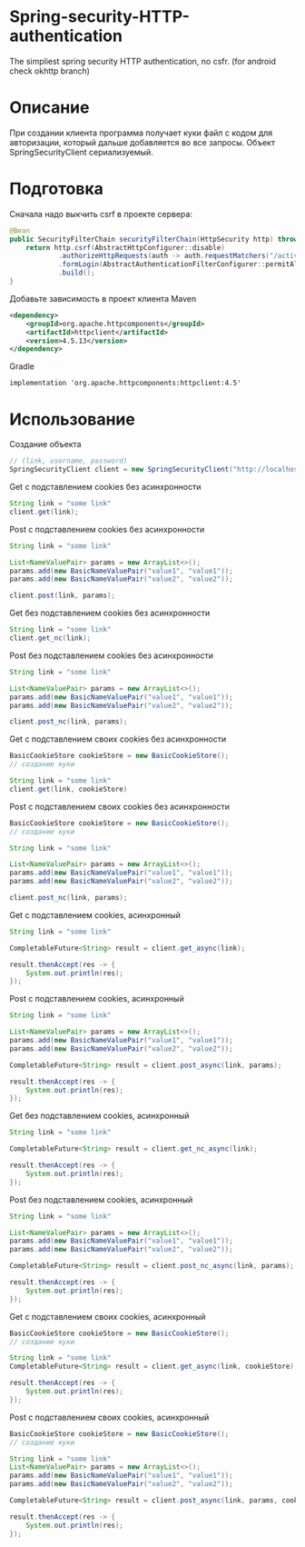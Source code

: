 # Spring-security-HTTP-authentication
The simpliest spring security HTTP authentication, no csfr. (for android check okhttp branch)

# Описание
При создании клиента программа получает куки файл с кодом для авторизации, который дальше добавляется во все запросы.
Объект SpringSecurityClient сериализуемый. 

# Подготовка
Сначала надо выкчить csrf в проекте сервера:
```java
@Bean
public SecurityFilterChain securityFilterChain(HttpSecurity http) throws Exception {
    return http.csrf(AbstractHttpConfigurer::disable)
            .authorizeHttpRequests(auth -> auth.requestMatchers("/activities/**", "/operations/**").authenticated())
            .formLogin(AbstractAuthenticationFilterConfigurer::permitAll)
            .build();
}
```
Добавьте зависимость в проект клиента
Maven
```xml
<dependency>
    <groupId>org.apache.httpcomponents</groupId>
    <artifactId>httpclient</artifactId>
    <version>4.5.13</version>
</dependency>
```
Gradle
```
implementation 'org.apache.httpcomponents:httpclient:4.5'
```

# Использование

Создание объекта
```java
// (link, username, password)
SpringSecurityClient client = new SpringSecurityClient("http://localhost:8080/login", "admin", "admin");
```

Get с подставлением cookies без асинхронности
```java
String link = "some link"
client.get(link);
```

Post с подставлением cookies без асинхронности
```java
String link = "some link"

List<NameValuePair> params = new ArrayList<>();
params.add(new BasicNameValuePair("value1", "value1"));
params.add(new BasicNameValuePair("value2", "value2"));

client.post(link, params);
```

Get без подставлением cookies без асинхронности
```java
String link = "some link"
client.get_nc(link);
```

Post без подставлением cookies без асинхронности
```java
String link = "some link"

List<NameValuePair> params = new ArrayList<>();
params.add(new BasicNameValuePair("value1", "value1"));
params.add(new BasicNameValuePair("value2", "value2"));

client.post_nc(link, params);
```

Get с подставлением своих cookies без асинхронности
```java
BasicCookieStore cookieStore = new BasicCookieStore();
// создание куки 

String link = "some link"
client.get(link, cookieStore)

```

Post с подставлением своих cookies без асинхронности
```java
BasicCookieStore cookieStore = new BasicCookieStore();
// создание куки 

String link = "some link"

List<NameValuePair> params = new ArrayList<>();
params.add(new BasicNameValuePair("value1", "value1"));
params.add(new BasicNameValuePair("value2", "value2"));

client.post_nc(link, params);
```

Get с подставлением cookies, асинхронный
```java
String link = "some link"

CompletableFuture<String> result = client.get_async(link);

result.thenAccept(res -> {
    System.out.println(res);
});
```

Post с подставлением cookies, асинхронный
```java
String link = "some link"

List<NameValuePair> params = new ArrayList<>();
params.add(new BasicNameValuePair("value1", "value1"));
params.add(new BasicNameValuePair("value2", "value2"));

CompletableFuture<String> result = client.post_async(link, params);

result.thenAccept(res -> {
    System.out.println(res);
});
```

Get без подставлением cookies, асинхронный
```java
String link = "some link"

CompletableFuture<String> result = client.get_nc_async(link);

result.thenAccept(res -> {
    System.out.println(res);
});
```

Post без подставлением cookies, асинхронный
```java
String link = "some link"

List<NameValuePair> params = new ArrayList<>();
params.add(new BasicNameValuePair("value1", "value1"));
params.add(new BasicNameValuePair("value2", "value2"));

CompletableFuture<String> result = client.post_nc_async(link, params);

result.thenAccept(res -> {
    System.out.println(res);
});
```

Get с подставлением своих cookies, асинхронный
```java
BasicCookieStore cookieStore = new BasicCookieStore();
// создание куки 

String link = "some link"
CompletableFuture<String> result = client.get_async(link, cookieStore);

result.thenAccept(res -> {
    System.out.println(res);
});

```

Post с подставлением своих cookies, асинхронный
```java
BasicCookieStore cookieStore = new BasicCookieStore();
// создание куки 

String link = "some link"
List<NameValuePair> params = new ArrayList<>();
params.add(new BasicNameValuePair("value1", "value1"));
params.add(new BasicNameValuePair("value2", "value2"));

CompletableFuture<String> result = client.post_async(link, params, cookieStore);

result.thenAccept(res -> {
    System.out.println(res);
});
```
